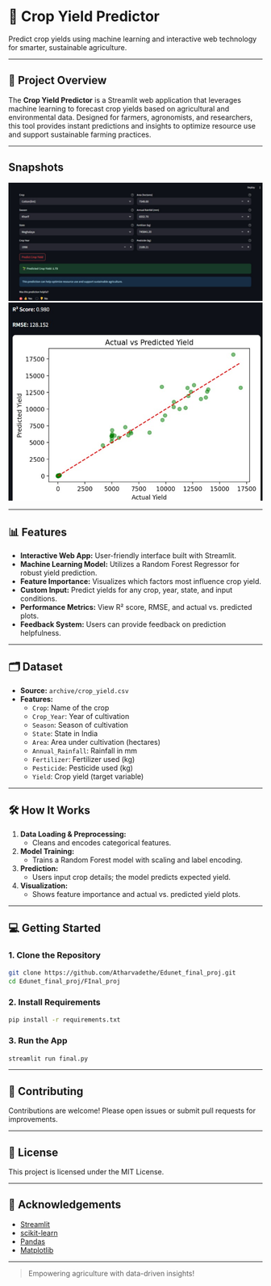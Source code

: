 # 🌾 Crop Yield Predictor

Predict crop yields using machine learning and interactive web technology for smarter, sustainable agriculture.

---

## 🚀 Project Overview

The **Crop Yield Predictor** is a Streamlit web application that leverages machine learning to forecast crop yields based on agricultural and environmental data. Designed for farmers, agronomists, and researchers, this tool provides instant predictions and insights to optimize resource use and support sustainable farming practices.

---

## Snapshots
![Project Screenshot](FInal_proj/assets/interface-1.jpg)
![Project Screenshot](FInal_proj/assets/actualvspredicted.jpg)

---

## 📊 Features

- **Interactive Web App:** User-friendly interface built with Streamlit.
- **Machine Learning Model:** Utilizes a Random Forest Regressor for robust yield prediction.
- **Feature Importance:** Visualizes which factors most influence crop yield.
- **Custom Input:** Predict yields for any crop, year, state, and input conditions.
- **Performance Metrics:** View R² score, RMSE, and actual vs. predicted plots.
- **Feedback System:** Users can provide feedback on prediction helpfulness.

---

## 🗂️ Dataset

- **Source:** `archive/crop_yield.csv`
- **Features:**
  - `Crop`: Name of the crop
  - `Crop_Year`: Year of cultivation
  - `Season`: Season of cultivation
  - `State`: State in India
  - `Area`: Area under cultivation (hectares)
  - `Annual_Rainfall`: Rainfall in mm
  - `Fertilizer`: Fertilizer used (kg)
  - `Pesticide`: Pesticide used (kg)
  - `Yield`: Crop yield (target variable)

---

## 🛠️ How It Works

1. **Data Loading & Preprocessing:**
   - Cleans and encodes categorical features.
2. **Model Training:**
   - Trains a Random Forest model with scaling and label encoding.
3. **Prediction:**
   - Users input crop details; the model predicts expected yield.
4. **Visualization:**
   - Shows feature importance and actual vs. predicted yield plots.

---

## 💻 Getting Started

### 1. Clone the Repository
```bash
git clone https://github.com/Atharvadethe/Edunet_final_proj.git
cd Edunet_final_proj/FInal_proj
```

### 2. Install Requirements
```bash
pip install -r requirements.txt
```

### 3. Run the App
```bash
streamlit run final.py
```

---

## 🤝 Contributing

Contributions are welcome! Please open issues or submit pull requests for improvements.

---

## 📄 License

This project is licensed under the MIT License.

---

## 🙏 Acknowledgements

- [Streamlit](https://streamlit.io/)
- [scikit-learn](https://scikit-learn.org/)
- [Pandas](https://pandas.pydata.org/)
- [Matplotlib](https://matplotlib.org/)

---

> Empowering agriculture with data-driven insights! 
